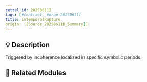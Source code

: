 ```yaml
---
zettel_id: 20250611I
tags: [#contract, #drop-20250611]
title: isTemporalRupture
origin: [[Source_20250611D_Summary]]
---
```


## 💡 Description
Triggered by incoherence localized in specific symbolic periods.

## 🔗 Related Modules
<!-- Will be filled in during integration pass -->
